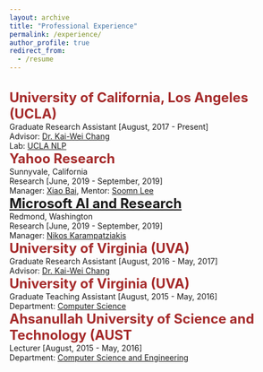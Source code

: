 ```yaml
---
layout: archive
title: "Professional Experience"
permalink: /experience/
author_profile: true
redirect_from:
  - /resume
---
```


<br/>
    <span style="color:black; font-size:17px"><font color="brown" size="5"><b>University of California, Los Angeles (UCLA)</b></font></span><br/>
    Graduate Research Assistant [August, 2017 - Present]<br/>
    Advisor: <a href="http://web.cs.ucla.edu/~kwchang/">Dr. Kai-Wei Chang</a><br/>
    Lab: <a href="http://web.cs.ucla.edu/~kwchang/members/">UCLA NLP</a>
 
 
<br/>
    <span style="color:black; font-size:17px"><font color="brown" size="5"><b>Yahoo Research</b></font></span><br/>
    Sunnyvale, California<br/>
    Research [June, 2019 - September, 2019]<br/>
    Manager: <a href="https://sites.google.com/site/xiaobaihomepage/">Xiao Bai</a>, Mentor: <a href="https://www.linkedin.com/in/soomin-lee-86163a29/">Soomn Lee</a>
    

<br/>
    <span style="color:black; font-size:17px"><font color="brown" size="5"><b><a href="Microsoft AI and Research">Microsoft AI and Research</a></b></font></span><br/>
    Redmond, Washington<br/>
    Research [June, 2019 - September, 2019]<br/>
    Manager: <a href="http://lowrank.net/nikos/">Nikos Karampatziakis</a>
    
  
<br/>
    <span style="color:black; font-size:17px"><font color="brown" size="5"><b>University of Virginia (UVA)</b></font></span><br/>
    Graduate Research Assistant [August, 2016 - May, 2017]<br/>
    Advisor: <a href="http://web.cs.ucla.edu/~kwchang/">Dr. Kai-Wei Chang</a>


<br/>
    <span style="color:black; font-size:17px"><font color="brown" size="5"><b>University of Virginia (UVA)</b></font></span><br/>
    Graduate Teaching Assistant [August, 2015 - May, 2016]<br/>
    Department: <a href="http://www.cs.virginia.edu">Computer Science</a>


<br/>
  <span style="color:black; font-size:17px"><font color="brown" size="5"><b>Ahsanullah University of Science and Technology (AUST</b></font></span><br/>
    Lecturer [August, 2015 - May, 2016]<br/>
    Department: <a href="http://aust.edu/cse/index.htm">Computer Science and Engineering</a>
    
    
